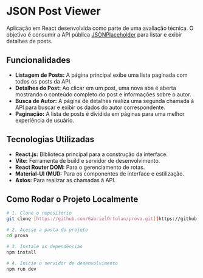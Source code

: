 # JSON Post Viewer

Aplicação em React desenvolvida como parte de uma avaliação técnica. O objetivo é consumir a API pública [JSONPlaceholder](https://jsonplaceholder.typicode.com/) para listar e exibir detalhes de posts.

## Funcionalidades

- **Listagem de Posts:** A página principal exibe uma lista paginada com todos os posts da API.
- **Detalhes do Post:** Ao clicar em um post, uma nova aba é aberta mostrando o conteúdo completo do post e informações sobre o autor.
- **Busca de Autor:** A página de detalhes realiza uma segunda chamada à API para buscar e exibir os dados do autor correspondente.
- **Paginação:** A lista de posts é dividida em páginas para uma melhor experiência de usuário.

## Tecnologias Utilizadas

- **React.js:** Biblioteca principal para a construção da interface.
- **Vite:** Ferramenta de build e servidor de desenvolvimento.
- **React Router DOM:** Para o gerenciamento de rotas.
- **Material-UI (MUI):** Para os componentes de interface e estilização.
- **Axios:** Para realizar as chamadas à API.

## Como Rodar o Projeto Localmente

```bash
# 1. Clone o repositório
git clone [https://github.com/GabrielOrtolan/prova.git](https://github.com/GabrielOrtolan/prova.git)

# 2. Acesse a pasta do projeto
cd prova

# 3. Instale as dependências
npm install

# 4. Inicie o servidor de desenvolvimento
npm run dev